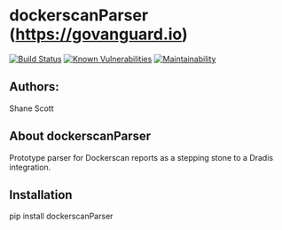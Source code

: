dockerscanParser (https://govanguard.io)
==

[![Build Status](https://travis-ci.com/GoVanguard/dockerscanParser.svg?branch=master)](https://travis-ci.com/GoVanguard/dockerscanParser)
[![Known Vulnerabilities](https://snyk.io/test/github/GoVanguard/dockerscanParser/badge.svg?targetFile=requirements.txt)](https://snyk.io/test/github/GoVanguard/dockerscanParser?targetFile=requirements.txt)
[![Maintainability](https://api.codeclimate.com/v1/badges/163c2e69b5393bfc75a0/maintainability)](https://codeclimate.com/github/GoVanguard/dockerscanParser/maintainability)

## Authors:
Shane Scott

## About dockerscanParser
Prototype parser for Dockerscan reports as a stepping stone to a Dradis integration.

## Installation
pip install dockerscanParser

